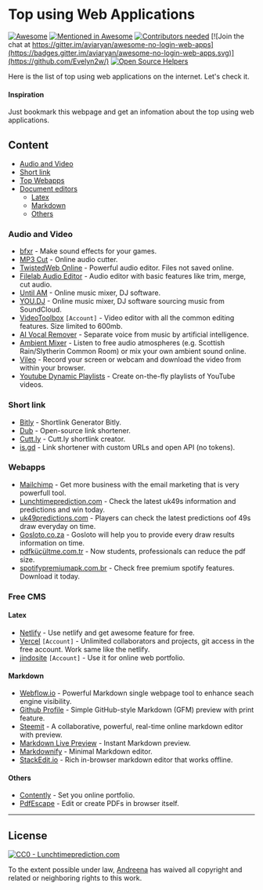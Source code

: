 # Top using Web Applications 

[![Awesome](https://cdn.rawgit.com/sindresorhus/awesome/d7305f38d29fed78fa85652e3a63e154dd8e8829/media/badge.svg)](https://github.com/Evelyn2w/)
[![Mentioned in Awesome](https://awesome.re/mentioned-badge.svg)](https://awesome.re)
[![Contributors needed](https://img.shields.io/badge/contributors-needed-yellow.svg)](CONTRIBUTING.md)
[![Join the chat at https://gitter.im/aviaryan/awesome-no-login-web-apps](https://badges.gitter.im/aviaryan/awesome-no-login-web-apps.svg)](https://github.com/Evelyn2w/)
[![Open Source Helpers](https://www.codetriage.com/aviaryan/awesome-no-login-web-apps/badges/users.svg)](https://github.com/Evelyn2w/)

Here is the list of top using web applications on the internet. Let's check it.

#### Inspiration

Just bookmark this webpage and get an infomation about the top using web applications.


## Content

* [Audio and Video](#audio-and-video)
* [Short link](#short-link)
* [Top Webapps](#webapps)
* [Document editors](#free-cms)
	* [Latex](#latex)
	* [Markdown](#markdown)
	* [Others](#doc-eds-others)


### Audio and Video

* [bfxr](http://www.bfxr.net/) - Make sound effects for your games.
* [MP3 Cut](http://mp3cut.net/) - Online audio cutter.
* [TwistedWeb Online](https://twistedwave.com/online/) - Powerful audio editor. Files not saved online.
* [Filelab Audio Editor](http://www.avs4you.com) - Audio editor with basic features like trim, merge, cut audio.
* [Until AM](http://mix.until.am/) - Online music mixer, DJ software.
* [YOU.DJ](https://you.dj/) - Online music mixer, DJ software sourcing music from SoundCloud.
* [VideoToolbox](http://videotoolbox.com) `[Account]` - Video editor with all the common editing features. Size limited to 600mb.
* [AI Vocal Remover](https://vocalremover.org) - Separate voice from music by artificial intelligence.
* [Ambient Mixer](https://www.ambient-mixer.com/) - Listen to free audio atmospheres (e.g. Scottish Rain/Slytherin Common Room) or mix your own ambient sound online.
* [Vileo](https://lukasbach.github.io/vileo/) - Record your screen or webcam and download the video from within your browser.
* [Youtube Dynamic Playlists](https://youtube.ndo.dev) - Create on-the-fly playlists of YouTube videos.

### Short link

* [Bitly](https://bit.ly/3BT3Tz3) - Shortlink Generator Bitly.
* [Dub](https://dub.sh/xYGfTL9) - Open-source link shortener.
* [Cutt.ly](https://cutt.ly/gwqjwyUE) - Cutt.ly shortlink creator.
* [is.gd](https://is.gd/3rxmVL) - Link shortener with custom URLs and open API (no tokens).

### Webapps

* [Mailchimp](https://mailchi.mp/08bf971d973d/7g85v5xhrk) - Get more business with the email marketing that is very powerfull tool.
* [Lunchtimeprediction.com](https://lunchtimeprediction.com/) - Check the latest uk49s information and predictions and win today.
* [uk49predictions.com](https://uk49predictions.com/) - Players can check the latest predictions oof 49s draw everyday on time.
* [Gosloto.co.za](https://gosloto.co.za/) - Gosloto will help you to provide every draw results information on time.
* [pdfküçültme.com.tr](https://xn--pdfkltme-v0a3sb.com.tr/) - Now students, professionals can reduce the pdf size.
* [spotifypremiumapk.com.br](https://spotifypremiumapk.com.br/) - Check free premium spotify features. Download it today.


### Free CMS

#### Latex

* [Netlify](https://medianews.netlify.app/) - Use netlify and get awesome feature for free.
* [Vercel](https://nextjs-evelyn2w.vercel.app/) `[Account]` - Unlimited collaborators and projects, git access in the free account. Work same like the netlify.
* [jindosite](https://lunchtimeprediction.jimdosite.com/) `[Account]` - Use it for online web portfolio.

#### Markdown

* [Webflow.io](https://digitalmarketingbugs.webflow.io/post/why-south-african-loves-the-lunchtime-predictions) - Powerful Markdown single webpage tool to enhance seach engine visibility.
* [Github Profile](https://github.com/Evelyn2w/) - Simple GitHub-style Markdown (GFM) preview with print feature.
* [Steemit](https://steemit.com/gosloto/@lorealaima/russia-gosloto-results-education-stuff) - A collaborative, powerful, real-time online markdown editor with preview.
* [Markdown Live Preview](http://markdownlivepreview.com/) - Instant Markdown preview.
* [Markdownify](http://www.amitmerchant.com/markdownify-web/) - Minimal Markdown editor.
* [StackEdit.io](https://stackedit.io/) - Rich in-browser markdown editor that works offline.

#### <a name="doc-eds-others"></a> Others

* [Contently](https://lunchitmeprediction.contently.com/) - Set you online portfolio.
* [PdfEscape](https://www.pdfescape.com/) - Edit or create PDFs in browser itself.

-----

## License

[![CC0 - Lunchtimeprediction.com](http://mirrors.creativecommons.org/presskit/buttons/88x31/svg/cc-zero.svg)](https://creativecommons.org/choose/results-one?q_1=2&q_1=1&field_commercial=n&field_derivatives=sa&field_jurisdiction=&field_format=Text&field_worktitle=Blog&field_attribute_to_name=Lam%20HUA&field_attribute_to_url=https%3A%2F%2Flunchtimeprediction.com%2F)

To the extent possible under law, [Andreena](insert-link-here) has waived all copyright and related or neighboring rights to this work.
